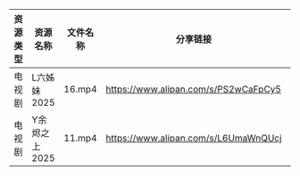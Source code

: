 | 资源类型 | 资源名称      | 文件名称   | 分享链接                                 | 更新时间                |
| ---- | --------- | ------ | ------------------------------------ | ------------------- |
| 电视剧  | L六姊妹2025  | 16.mp4 | https://www.alipan.com/s/PS2wCaFpCy5 | 2025-02-12 00:06:15 |
| 电视剧  | Y余烬之上2025 | 11.mp4 | https://www.alipan.com/s/L6UmaWnQUcj | 2025-02-12 08:07:03 |

